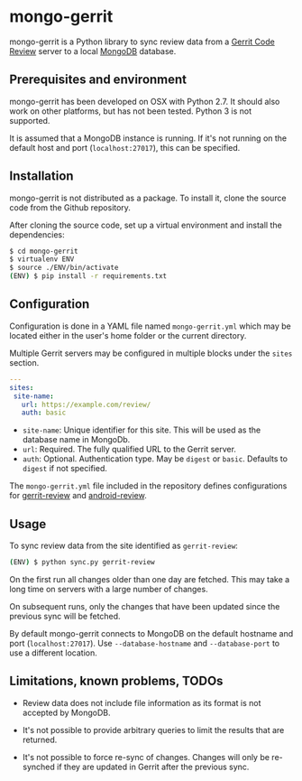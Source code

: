 # mongo-gerrit

mongo-gerrit is a Python library to sync review data from a
[Gerrit Code Review](https://www.gerritcodereview.com/) server to a local
[MongoDB](https://www.mongodb.com/) database.

## Prerequisites and environment

mongo-gerrit has been developed on OSX with Python 2.7. It should also work
on other platforms, but has not been tested. Python 3 is not supported.

It is assumed that a MongoDB instance is running. If it's not running on the
default host and port (`localhost:27017`), this can be specified.

## Installation

mongo-gerrit is not distributed as a package. To install it, clone the source
code from the Github repository.

After cloning the source code, set up a virtual environment and install the
dependencies:

```bash
$ cd mongo-gerrit
$ virtualenv ENV
$ source ./ENV/bin/activate
(ENV) $ pip install -r requirements.txt
```

## Configuration

Configuration is done in a YAML file named `mongo-gerrit.yml` which may be
located either in the user's home folder or the current directory.

Multiple Gerrit servers may be configured in multiple blocks under the
`sites` section.

```yaml
---
sites:
 site-name:
   url: https://example.com/review/
   auth: basic
```

- `site-name`: Unique identifier for this site. This will be used as the
database name in MongoDb.
- `url`: Required. The fully qualified URL to the Gerrit server.
- `auth`: Optional. Authentication type. May be `digest` or `basic`. Defaults to
`digest` if not specified.

The `mongo-gerrit.yml` file included in the repository defines configurations
for [gerrit-review](https://gerrit-review.googlesource.com) and
[android-review](https://android-review.googlesource.com).

## Usage

To sync review data from the site identified as `gerrit-review`:

```bash
(ENV) $ python sync.py gerrit-review
```

On the first run all changes older than one day are fetched. This may take a
long time on servers with a large number of changes.

On subsequent runs, only the changes that have been updated since the previous
sync will be fetched.

By default mongo-gerrit connects to MongoDB on the default hostname and
port (`localhost:27017`). Use `--database-hostname` and `--database-port` to
use a different location.

## Limitations, known problems, TODOs

- Review data does not include file information as its format is not
accepted by MongoDB.

- It's not possible to provide arbitrary queries to limit the results that
are returned.

- It's not possible to force re-sync of changes. Changes will only be
re-synched if they are updated in Gerrit after the previous sync.
